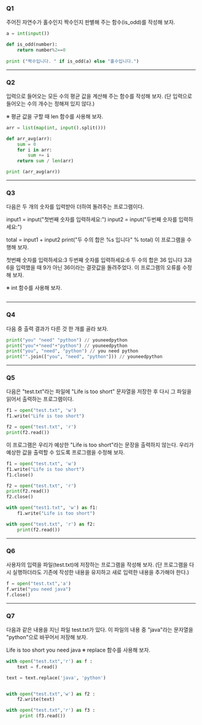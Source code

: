 ### Q1
주어진 자연수가 홀수인지 짝수인지 판별해 주는 함수(is_odd)를 작성해 보자.
```python
a = int(input())

def is_odd(number):
    return number%2==0
 
print ("짝수입니다. " if is_odd(a) else "홀수입니다.")

```

____
### Q2
입력으로 들어오는 모든 수의 평균 값을 계산해 주는 함수를 작성해 보자. (단 입력으로 들어오는 수의 개수는 정해져 있지 않다.)

※ 평균 값을 구할 때 len 함수를 사용해 보자.

```python
arr = list(map(int, input().split()))

def arr_avg(arr):
    sum = 0
    for i in arr:
        sum += i
    return sum / len(arr)    

print (arr_avg(arr))
```
____
### Q3
다음은 두 개의 숫자를 입력받아 더하여 돌려주는 프로그램이다.

input1 = input("첫번째 숫자를 입력하세요:")
input2 = input("두번째 숫자를 입력하세요:")

total = input1 + input2
print("두 수의 합은 %s 입니다" % total)
이 프로그램을 수행해 보자.

첫번째 숫자를 입력하세요:3
두번째 숫자를 입력하세요:6
두 수의 합은 36 입니다
3과 6을 입력했을 때 9가 아닌 36이라는 결괏값을 돌려주었다. 이 프로그램의 오류를 수정해 보자.

※ int 함수를 사용해 보자.
```python

```
____
### Q4
다음 중 출력 결과가 다른 것 한 개를 골라 보자.

```python
print("you" "need" "python") // youneedpython
print("you"+"need"+"python") // youneedpython
print("you", "need", "python") // you need python
print("".join(["you", "need", "python"])) // youneedpython
```
____
### Q5
다음은 "test.txt"라는 파일에 "Life is too short" 문자열을 저장한 후 다시 그 파일을 읽어서 출력하는 프로그램이다.

```python
f1 = open("test.txt", 'w')
f1.write("Life is too short")

f2 = open("test.txt", 'r')
print(f2.read())
```
이 프로그램은 우리가 예상한 "Life is too short"라는 문장을 출력하지 않는다. 우리가 예상한 값을 출력할 수 있도록 프로그램을 수정해 보자.
```python
f1 = open("test.txt", 'w')
f1.write("Life is too short")
f1.close()

f2 = open("test.txt", 'r')
print(f2.read())
f2.close()
```

```python
with open("test1.txt", 'w') as f1:
    f1.write("Life is too short")

with open("test.txt", 'r') as f2:
    print(f2.read())   
```
____
### Q6
사용자의 입력을 파일(test.txt)에 저장하는 프로그램을 작성해 보자. (단 프로그램을 다시 실행하더라도 기존에 작성한 내용을 유지하고 새로 입력한 내용을 추가해야 한다.)
```python
f = open("test.txt",'a')
f.write("you need java")
f.close()
```
____
### Q7
다음과 같은 내용을 지닌 파일 test.txt가 있다. 이 파일의 내용 중 "java"라는 문자열을 "python"으로 바꾸어서 저장해 보자.

Life is too short
you need java
※ replace 함수를 사용해 보자.
```python
with open("test.txt",'r') as f :
    text = f.read()

text = text.replace('java', 'python')


with open("test.txt",'w') as f2 :
    f2.write(text)

with open("test.txt",'r') as f3 :
     print (f3.read()) 
```
